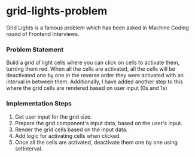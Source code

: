 # grid-lights-problem
Grid Lights is a famous problem which has been asked in Machine Coding round of Frontend Interviews.

### Problem Statement
Build a grid of light cells where you can click on cells to activate them, turning them red. When all the cells are activated, all the cells will be deactivated one by one in the reverse order they were activated with an interval in between them.
Additionally, I have added another step to this where the grid cells are rendered based on user input (0s and 1s)

### Implementation Steps
1. Get user input for the grid size.
2. Prepare the grid component's input data, based on the user's input.
3. Render the grid cells based on the input data.
4. Add logic for activating cells when clicked.
5. Once all the cells are activated, deactivate them one by one using setInterval.
